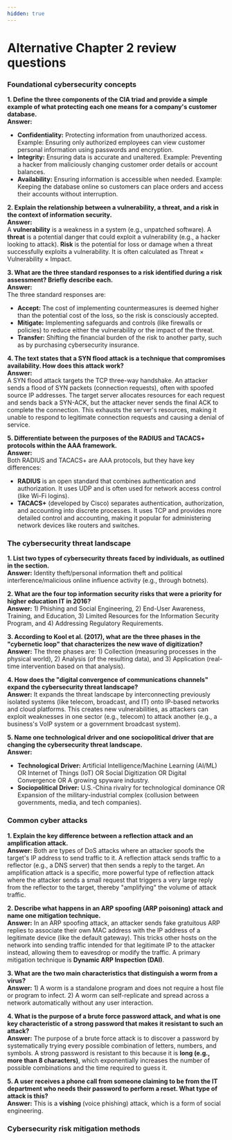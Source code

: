 ```yaml
---
hidden: true
---
```


# Alternative Chapter 2 review questions

### Foundational cybersecurity concepts

**1. Define the three components of the CIA triad and provide a simple example of what protecting each one means for a company's customer database.**\
**Answer:**

* **Confidentiality:** Protecting information from unauthorized access. Example: Ensuring only authorized employees can view customer personal information using passwords and encryption.
* **Integrity:** Ensuring data is accurate and unaltered. Example: Preventing a hacker from maliciously changing customer order details or account balances.
* **Availability:** Ensuring information is accessible when needed. Example: Keeping the database online so customers can place orders and access their accounts without interruption.

**2. Explain the relationship between a vulnerability, a threat, and a risk in the context of information security.**\
**Answer:**\
A **vulnerability** is a weakness in a system (e.g., unpatched software). A **threat** is a potential danger that could exploit a vulnerability (e.g., a hacker looking to attack). **Risk** is the potential for loss or damage when a threat successfully exploits a vulnerability. It is often calculated as Threat × Vulnerability × Impact.

**3. What are the three standard responses to a risk identified during a risk assessment? Briefly describe each.**\
**Answer:**\
The three standard responses are:

* **Accept:** The cost of implementing countermeasures is deemed higher than the potential cost of the loss, so the risk is consciously accepted.
* **Mitigate:** Implementing safeguards and controls (like firewalls or policies) to reduce either the vulnerability or the impact of the threat.
* **Transfer:** Shifting the financial burden of the risk to another party, such as by purchasing cybersecurity insurance.

**4. The text states that a SYN flood attack is a technique that compromises availability. How does this attack work?**\
**Answer:**\
A SYN flood attack targets the TCP three-way handshake. An attacker sends a flood of SYN packets (connection requests), often with spoofed source IP addresses. The target server allocates resources for each request and sends back a SYN-ACK, but the attacker never sends the final ACK to complete the connection. This exhausts the server's resources, making it unable to respond to legitimate connection requests and causing a denial of service.

**5. Differentiate between the purposes of the RADIUS and TACACS+ protocols within the AAA framework.**\
**Answer:**\
Both RADIUS and TACACS+ are AAA protocols, but they have key differences:

* **RADIUS** is an open standard that combines authentication and authorization. It uses UDP and is often used for network access control (like Wi-Fi logins).
* **TACACS+** (developed by Cisco) separates authentication, authorization, and accounting into discrete processes. It uses TCP and provides more detailed control and accounting, making it popular for administering network devices like routers and switches.

### The cybersecurity threat landscape

**1. List two types of cybersecurity threats faced by individuals, as outlined in the section.**\
**Answer:** Identity theft/personal information theft and political interference/malicious online influence activity (e.g., through botnets).

**2. What are the four top information security risks that were a priority for higher education IT in 2016?**\
**Answer:** 1) Phishing and Social Engineering, 2) End-User Awareness, Training, and Education, 3) Limited Resources for the Information Security Program, and 4) Addressing Regulatory Requirements.

**3. According to Kool et al. (2017), what are the three phases in the "cybernetic loop" that characterizes the new wave of digitization?**\
**Answer:** The three phases are: 1) Collection (measuring processes in the physical world), 2) Analysis (of the resulting data), and 3) Application (real-time intervention based on that analysis).

**4. How does the "digital convergence of communications channels" expand the cybersecurity threat landscape?**\
**Answer:** It expands the threat landscape by interconnecting previously isolated systems (like telecom, broadcast, and IT) onto IP-based networks and cloud platforms. This creates new vulnerabilities, as attackers can exploit weaknesses in one sector (e.g., telecom) to attack another (e.g., a business's VoIP system or a government broadcast system).

**5. Name one technological driver and one sociopolitical driver that are changing the cybersecurity threat landscape.**\
**Answer:**

* **Technological Driver:** Artificial Intelligence/Machine Learning (AI/ML) OR Internet of Things (IoT) OR Social Digitization OR Digital Convergence OR A growing spyware industry.
* **Sociopolitical Driver:** U.S.-China rivalry for technological dominance OR Expansion of the military-industrial complex (collusion between governments, media, and tech companies).

### Common cyber attacks

**1. Explain the key difference between a reflection attack and an amplification attack.**\
**Answer:** Both are types of DoS attacks where an attacker spoofs the target's IP address to send traffic to it. A reflection attack sends traffic to a reflector (e.g., a DNS server) that then sends a reply to the target. An amplification attack is a specific, more powerful type of reflection attack where the attacker sends a small request that triggers a very large reply from the reflector to the target, thereby "amplifying" the volume of attack traffic.

**2. Describe what happens in an ARP spoofing (ARP poisoning) attack and name one mitigation technique.**\
**Answer:** In an ARP spoofing attack, an attacker sends fake gratuitous ARP replies to associate their own MAC address with the IP address of a legitimate device (like the default gateway). This tricks other hosts on the network into sending traffic intended for that legitimate IP to the attacker instead, allowing them to eavesdrop or modify the traffic. A primary mitigation technique is **Dynamic ARP Inspection (DAI)**.

**3. What are the two main characteristics that distinguish a worm from a virus?**\
**Answer:** 1) A worm is a standalone program and does not require a host file or program to infect. 2) A worm can self-replicate and spread across a network automatically without any user interaction.

**4. What is the purpose of a brute force password attack, and what is one key characteristic of a strong password that makes it resistant to such an attack?**\
**Answer:** The purpose of a brute force attack is to discover a password by systematically trying every possible combination of letters, numbers, and symbols. A strong password is resistant to this because it is **long (e.g., more than 8 characters)**, which exponentially increases the number of possible combinations and the time required to guess it.

**5. A user receives a phone call from someone claiming to be from the IT department who needs their password to perform a reset. What type of attack is this?**\
**Answer:** This is a **vishing** (voice phishing) attack, which is a form of social engineering.

### Cybersecurity risk mitigation methods

